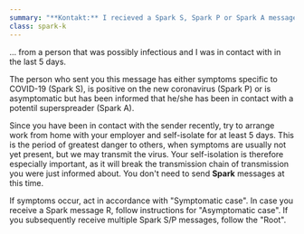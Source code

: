 ```yaml
---
summary: "**Kontakt:** I recieved a Spark S, Spark P or Spark A message ..."
class: spark-k
---
```

... from a person that was possibly infectious and I was in contact with in the last 5 days.

The person who sent you this message has either symptoms specific to COVID-19 (Spark S), is positive on the new
coronavirus (Spark P) or is asymptomatic but has been informed that he/she has been in contact with a potentil
superspreader (Spark A).

Since you have been in contact with the sender recently, try to arrange work from home with your employer and self-isolate for at least 5 days. 
This is the period of greatest danger to others, when symptoms are usually not yet present, but we may transmit the virus. 
Your self-isolation is therefore especially important, as it will break the transmission chain of transmission you were just informed about. 
You don't need to send **Spark** messages at this time.

If symptoms occur, act in accordance with "Symptomatic case". In case you receive a Spark message
R, follow instructions for "Asymptomatic case". If you subsequently receive multiple Spark S/P messages,
follow the "Root".